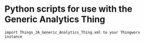 # Python scripts for use with the Generic Analytics Thing
	import Things_JA_Generic_Analytics_Thing.xml to your Thingworx instance

